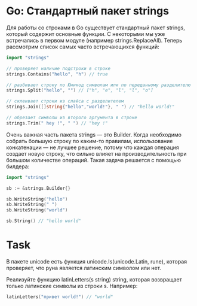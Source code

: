 # Go: Стандартный пакет strings

Для работы со строками в Go существует стандартный пакет strings, который содержит основные функции. С некоторыми мы уже встречались в первом модуле (например strings.ReplaceAll). Теперь рассмотрим список самых часто встречающихся функций:
```go
import "strings"

// проверяет наличие подстроки в строке
strings.Contains("hello", "h") // true

// разбивает строку по Юникод символам или по переданному разделителю
strings.Split("hello", "") // ["h", "e", "l", "l", "o"]

// склеивает строки из слайса с разделителем
strings.Join([]string{"hello","world!"}, " ") // "hello world!"

// обрезает символы из второго аргумента в строке
strings.Trim(" hey !", " ") // "hey !"
```
Очень важная часть пакета strings — это Builder. Когда необходимо собрать большую строку по каким-то правилам, использование конкатенации — не лучшее решение, потому что каждая операция создает новую строку, что сильно влияет на производительность при большом количестве операций. Такая задача решается с помощью билдера:
```go
import "strings"

sb := &strings.Builder{}

sb.WriteString("hello")
sb.WriteString(" ")
sb.WriteString("world")

sb.String() // "hello world"
```
# Task

В пакете unicode есть функция unicode.Is(unicode.Latin, rune), которая проверяет, что руна является латинским символом или нет.

Реализуйте функцию latinLetters(s string) string, которая возвращает только латинские символы из строки s. Например:
```go
latinLetters("привет world!") // "world"
```